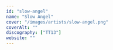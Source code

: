 ```yaml
---
id: "slow-angel"
name: "Slow Angel"
cover: "/images/artists/slow-angel.png"
coverAlt: ""
discography: ["TT13"]
website: ""
---
```

